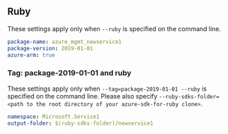 ## Ruby

These settings apply only when `--ruby` is specified on the command line.

```yaml
package-name: azure_mgmt_newservice1
package-version: 2019-01-01
azure-arm: true
```

### Tag: package-2019-01-01 and ruby

These settings apply only when `--tag=package-2019-01-01 --ruby` is specified on the command line.
Please also specify `--ruby-sdks-folder=<path to the root directory of your azure-sdk-for-ruby clone>`.

```yaml $(tag) == 'package-2019-01-01' && $(ruby)
namespace: Microsoft.Service1
output-folder: $(ruby-sdks-folder)/newservice1
```

